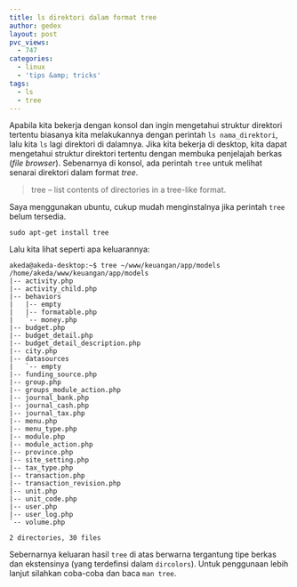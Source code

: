 ```yaml
---
title: ls direktori dalam format tree
author: gedex
layout: post
pvc_views:
  - 747
categories:
  - linux
  - 'tips &amp; tricks'
tags:
  - ls
  - tree
---
```


Apabila kita bekerja dengan konsol dan ingin mengetahui struktur direktori tertentu biasanya kita melakukannya dengan perintah `ls nama_direktori`, lalu kita `ls` lagi direktori di dalamnya. Jika kita bekerja di desktop, kita dapat mengetahui struktur direktori tertentu dengan membuka penjelajah berkas (*file browser*). Sebenarnya di konsol, ada perintah `tree` untuk melihat senarai direktori dalam format *tree*.

<!-- more -->

> tree – list contents of directories in a tree-like format.

Saya menggunakan ubuntu, cukup mudah menginstalnya jika perintah `tree` belum tersedia.

`sudo apt-get install tree`

Lalu kita lihat seperti apa keluarannya:

    akeda@akeda-desktop:~$ tree ~/www/keuangan/app/models
    /home/akeda/www/keuangan/app/models
    |-- activity.php
    |-- activity_child.php
    |-- behaviors
    |   |-- empty
    |   |-- formatable.php
    |   `-- money.php
    |-- budget.php
    |-- budget_detail.php
    |-- budget_detail_description.php
    |-- city.php
    |-- datasources
    |   `-- empty
    |-- funding_source.php
    |-- group.php
    |-- groups_module_action.php
    |-- journal_bank.php
    |-- journal_cash.php
    |-- journal_tax.php
    |-- menu.php
    |-- menu_type.php
    |-- module.php
    |-- module_action.php
    |-- province.php
    |-- site_setting.php
    |-- tax_type.php
    |-- transaction.php
    |-- transaction_revision.php
    |-- unit.php
    |-- unit_code.php
    |-- user.php
    |-- user_log.php
    `-- volume.php

    2 directories, 30 files




Sebernarnya keluaran hasil `tree` di atas berwarna tergantung tipe berkas dan ekstensinya (yang terdefinsi dalam `dircolors`). Untuk penggunaan lebih lanjut silahkan coba-coba dan baca `man tree`.
